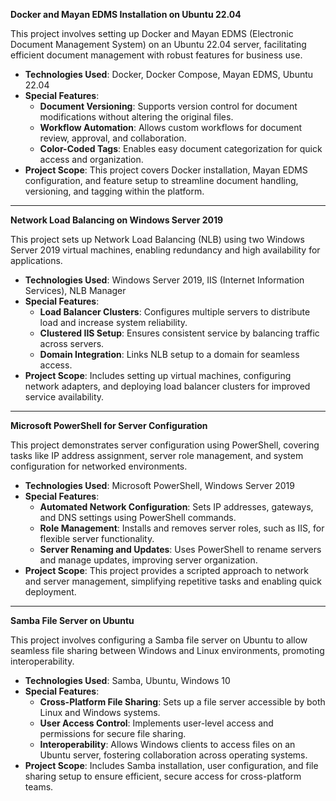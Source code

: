 **Docker and Mayan EDMS Installation on Ubuntu 22.04**

This project involves setting up Docker and Mayan EDMS (Electronic Document Management System) on an Ubuntu 22.04 server, facilitating efficient document management with robust features for business use.

- **Technologies Used**: Docker, Docker Compose, Mayan EDMS, Ubuntu 22.04
- **Special Features**:
  - **Document Versioning**: Supports version control for document modifications without altering the original files.
  - **Workflow Automation**: Allows custom workflows for document review, approval, and collaboration.
  - **Color-Coded Tags**: Enables easy document categorization for quick access and organization.
- **Project Scope**: This project covers Docker installation, Mayan EDMS configuration, and feature setup to streamline document handling, versioning, and tagging within the platform.

---

**Network Load Balancing on Windows Server 2019**

This project sets up Network Load Balancing (NLB) using two Windows Server 2019 virtual machines, enabling redundancy and high availability for applications.

- **Technologies Used**: Windows Server 2019, IIS (Internet Information Services), NLB Manager
- **Special Features**:
  - **Load Balancer Clusters**: Configures multiple servers to distribute load and increase system reliability.
  - **Clustered IIS Setup**: Ensures consistent service by balancing traffic across servers.
  - **Domain Integration**: Links NLB setup to a domain for seamless access.
- **Project Scope**: Includes setting up virtual machines, configuring network adapters, and deploying load balancer clusters for improved service availability.

---

**Microsoft PowerShell for Server Configuration**

This project demonstrates server configuration using PowerShell, covering tasks like IP address assignment, server role management, and system configuration for networked environments.

- **Technologies Used**: Microsoft PowerShell, Windows Server 2019
- **Special Features**:
  - **Automated Network Configuration**: Sets IP addresses, gateways, and DNS settings using PowerShell commands.
  - **Role Management**: Installs and removes server roles, such as IIS, for flexible server functionality.
  - **Server Renaming and Updates**: Uses PowerShell to rename servers and manage updates, improving server organization.
- **Project Scope**: This project provides a scripted approach to network and server management, simplifying repetitive tasks and enabling quick deployment.

---

**Samba File Server on Ubuntu**

This project involves configuring a Samba file server on Ubuntu to allow seamless file sharing between Windows and Linux environments, promoting interoperability.

- **Technologies Used**: Samba, Ubuntu, Windows 10
- **Special Features**:
  - **Cross-Platform File Sharing**: Sets up a file server accessible by both Linux and Windows systems.
  - **User Access Control**: Implements user-level access and permissions for secure file sharing.
  - **Interoperability**: Allows Windows clients to access files on an Ubuntu server, fostering collaboration across operating systems.
- **Project Scope**: Includes Samba installation, user configuration, and file sharing setup to ensure efficient, secure access for cross-platform teams.
